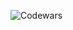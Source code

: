 <!-- ![Codewars](https://github.r2v.ch/codewars?user=KubrickRubrik&name=true&top_languages=true&stroke=%23b362ff&theme=purple_dark) -->
![Codewars](https://github.r2v.ch/codewars?user=KubrickRubrik)

<!--
**KubrickRubrik/KubrickRubrik** is a ✨ _special_ ✨ repository because its `README.md` (this file) appears on your GitHub profile.

Here are some ideas to get you started:

- 🔭 I’m currently working on ...
- 🌱 I’m currently learning ...
- 👯 I’m looking to collaborate on ...
- 🤔 I’m looking for help with ...
- 💬 Ask me about ...
- 📫 How to reach me: ...
- 😄 Pronouns: ...
- ⚡ Fun fact: ...
-->
